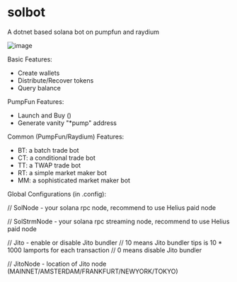 # solbot
A dotnet based solana bot on pumpfun and raydium 

![image](https://github.com/user-attachments/assets/123efd56-c3ad-4919-a705-b11b90be80ed)

Basic Features:
- Create wallets
- Distribute/Recover tokens
- Query balance

PumpFun Features:
- Launch and Buy () 
- Generate vanity "*pump" address

Common (PumpFun/Raydium) Features:
- BT: a batch trade bot 
- CT: a conditional trade bot
- TT: a TWAP trade bot
- RT: a simple market maker bot
- MM: a sophisticated market maker bot

Global Configurations (in .config):

  // SolNode - your solana rpc node, recommend to use Helius paid node
  
  // SolStrmNode - your solana rpc streaming node, recommend to use Helius paid node 
  
  // Jito - enable or disable Jito bundler
  // 10 means Jito bundler tips is 10 * 1000 lamports for each transaction
  // 0 means disable Jito bundler

  // JitoNode - location of Jito node (MAINNET/AMSTERDAM/FRANKFURT/NEWYORK/TOKYO)

